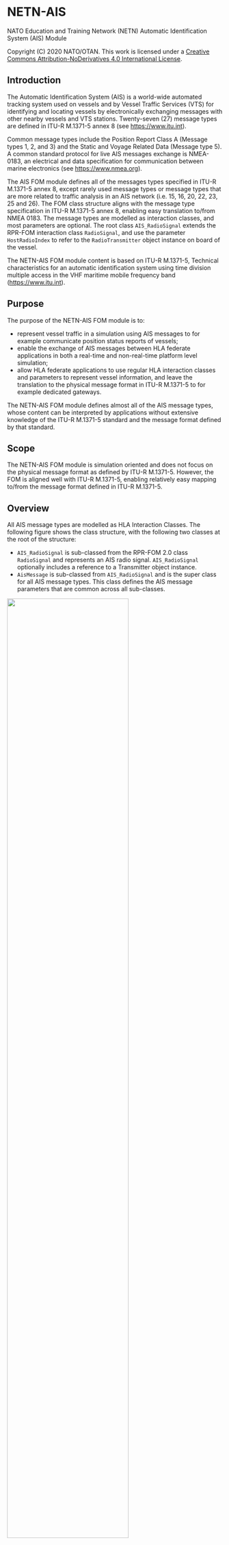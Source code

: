# NETN-AIS

NATO Education and Training Network (NETN) Automatic Identification System (AIS) Module

Copyright (C) 2020 NATO/OTAN.
This work is licensed under a [Creative Commons Attribution-NoDerivatives 4.0 International License](LICENCE.md).

## Introduction

The Automatic Identification System (AIS) is a world-wide automated tracking system used on vessels and by Vessel Traffic Services (VTS) for identifying and locating vessels by electronically exchanging messages with other nearby vessels and VTS stations. Twenty-seven (27) message types are defined in ITU-R M.1371-5 annex 8 (see https://www.itu.int). 

Common message types include the Position Report Class A (Message types 1, 2, and 3) and the Static and Voyage Related Data (Message type 5). A common standard protocol for live AIS messages exchange is NMEA-0183, an electrical and data specification for communication between marine electronics (see https://www.nmea.org).

The AIS FOM module defines all of the messages types specified in ITU-R M.1371-5 annex 8, except rarely used message types or message types that are more related to traffic analysis in an AIS network (i.e. 15, 16, 20, 22, 23, 25 and 26). The FOM class structure aligns with the message type specification in ITU-R M.1371-5 annex 8, enabling easy translation to/from NMEA 0183. The message types are modelled as interaction classes, and most parameters are optional. The root class `AIS_RadioSignal` extends the RPR-FOM interaction class `RadioSignal`, and use the parameter `HostRadioIndex` to refer to the `RadioTransmitter` object instance on board of the vessel.

The NETN-AIS FOM module content is based on ITU-R M.1371-5, Technical characteristics for an automatic identification system using time division multiple access in the VHF maritime mobile frequency band (https://www.itu.int).

## Purpose

The purpose of the NETN-AIS FOM module is to:

- represent vessel traffic in a simulation using AIS messages to for example communicate position status reports of vessels;
- enable the exchange of AIS messages between HLA federate applications in both a real-time and non-real-time platform level simulation;
- allow HLA federate applications to use regular HLA interaction classes and parameters to represent vessel information, and leave the translation to the physical message format in ITU-R M.1371-5 to for example dedicated gateways.

The NETN-AIS FOM module defines almost all of the AIS message types, whose content can be interpreted by applications without extensive knowledge of the ITU-R M.1371-5 standard and the message format defined by that standard.

## Scope

The NETN-AIS FOM module is simulation oriented and does not focus on the physical message format as defined by ITU-R M.1371-5. However, the FOM is aligned well with ITU-R M.1371-5, enabling relatively easy mapping to/from the message format defined in ITU-R M.1371-5.

## Overview

All AIS message types are modelled as HLA Interaction Classes. The following figure shows the class structure, with the following two classes at the root of the structure:

- `AIS_RadioSignal` is sub-classed from the RPR-FOM 2.0 class `RadioSignal` and represents an AIS radio signal. `AIS_RadioSignal` optionally includes a reference to a Transmitter object instance.
- `AisMessage` is sub-classed from `AIS_RadioSignal` and is the super class for all AIS message types. This class defines the AIS message parameters that are common across all sub-classes.

<img src="./images/AIS Interaction Class Tree.png" width="75%"/>

The modelled AIS message types are:

| Message type | Description |
| ------------ | ------------------------------------------------------------ |
| 1 | **Position Report Class A**. Message type for a scheduled position report; Class A shipborne mobile equipment. This message transmits information about the navigation of a ship: Longitude and latitude, time, heading, speed, ships navigation status, e.g. under power, at anchor. This message is transmitted every 2 to 10 seconds while underway, and every 3 minutes while at anchor. |
| 2 | Idem. |
| 3 | Idem. |
| 4 | **Base Station Report**. This message is to be used by fixed-location base stations to report a position and time reference periodically. |
| 5 | **Static and Voyage Related Data**. This message type is transmitted every 6 minutes and should only be used by Class A shipborne and SAR aircraft AIS stations when reporting static or voyage related data. |
| 6 | **Binary Addressed Message**. This message type is an addressed point-to-point message with an unspecified binary payload. |
| 7 | **Binary Acknowledge**. This message type is a receipt acknowledgement to the senders of a previous message of Message Type 6. Total length varies depending on the number of destination MMSIs included (1..4). |
| 8 | **Binary Broadcast Message**. This message type is a broadcast message with a binary payload. |
| 9 | **Standard SAR Aircraft Position Report**. Tracking information for search-and-rescue aircraft. |
| 10 | **UTC/Date Inquiry**. Request for UTC/Date information from an AIS base station. |
| 11 | **UTC/Date Response**. Identical to Message Type 4, with the semantics of a response to an inquiry. This message type is only transmitted from a mobile station as a result of a UTC request message (Message Type 10). |
| 12 | **Addressed Safety-Related Message**. This is a point-to-point text message. The payload is interpreted as a six-bit text. |
| 13 | **Safety-Related Acknowledgement**. This message type is a receipt acknowledgement to senders of previous messages of Message Type 12. |
| 14 | **Safety-Related Broadcast Message**. This is a broadcast text message. The payload is interpreted as a six-bit text. |
| 17 | **DGNSS Broadcast Binary Message**. This message type is used to broadcast differential corrections for GPS. The data in the payload is intended to be passed directly to GPS receivers capable of accepting such corrections. |
| 18 | **Standard Class B CS Position Report**. A less detailed report than message types 1-3 for vessels using Class B transmitters. The navigational status and rate of turn is not included in this message type. |
| 19 | **Extended Class B CS Position Report**. A slightly more detailed report than Message Type 18 for vessels using Class B transmitters. The navigational status and rate of turn is not included in this message type. The fields are as defined in the common navigation block and the Message Type 5 message. |
| 21 | **Aid-to-Navigation Report**. Identification and location message to be emitted by aids to navigation such as buoys and lighthouses. |
| 24 | **Static Data Report**. The equivalent of Message Type 5 for ships using Class B equipment. They are also used to associate an MMSI with a name on either class A or class B equipment. This message type may be in part A or part B format. According to the standard, parts A and B are expected to be broadcast in adjacent pairs. |
| 27 | **Long Range AIS Broadcast message**. This message type is primarily intended for long-range detection of AIS Class A equipped vessels (typically by satellite). This message has similar content to Messages 1, 2 and 3, but the total number of bits is compressed to allow for increased propagation delays associated with long-range detection. |

## Class parameters

Many of the class parameters in the NETN-AIS FOM module are optional. For each optional parameter, a default value is defined that can be assumed by the receiving HLA federate application if no parameter value is provided.

For example, to transmit a **Position Report Class A** message, only the following parameters are required:

| Parameter name | Semantics |
| -------------- | ------------------------------------------------------- |
| `MessageId` | Message type identifier. |
| `UserId` | The message is from the vessel identified by this MMSI. |

All other parameters are optional. However, to include a minimum amount of navigation data in the message and make the message useful, the following parameters should also be provided:

| Parameter name | Semantics |
| -------------- | ---------------------------------------------------------- |
| `Position` | OPTIONAL (Default: not available). AIS (Lat,Lon) position. |
| `UTCtime` | OPTIONAL (Default: not available). Time of the report. |

Other parameters include true heading, course, rate of turn, etc. These are all optional but can be provided when available.

Note that the AIS position in the NETN-AIS FOM module is defined as a `GeodeticLocation` datatype. This is different from ITU-R M.1371-5, where Longitude and Latitude are represented in 1/10 000 min and stored in a 28 and 27-bit field, respectively. The purpose of this FOM module is to not bother the user with the message format in ITU-R M.1371-5, but rather let the user focus on the information that is exchanged in the simulation. The physical message format is not a concern of this FOM module. However, the class and parameter structure is such that the mapping between the NETN-AIS FOM and ITU-R M.1371-5 is straightforward.

## Six-bit ASCII character string datatype

Several parameters in the FOM module are typed as six-bit character strings. For example, vessel name and callsign. The parameter data type of a six-bit character string is `HLAASCIIstring`, and the following table shows the ASCII character to be used for each six-bit character.

| six-bit | dec | char | six-bit | dec | char | six-bit | dec | char | six-bit | dec | char |
| ------ | ---- | ---- | ------ | ---- | ---- | ------ | ---- | ---- | ------ | ---- | ---- |
| 000000 | 0 | "@" | 010000 | 16 | "P" | 100000 | 32 | " " | 110000 | 48 | "0" |
| 000001 | 1 | "A" | 010001 | 17 | "Q" | 100001 | 33 | "!" | 110001 | 49 | "1" |
| 000010 | 2 | "B" | 010010 | 18 | "R" | 100010 | 34 | """ | 110010 | 50 | "2" |
| 000011 | 3 | "C" | 010011 | 19 | "S" | 100011 | 35 | "\#" | 110011 | 51 | "3" |
| 000100 | 4 | "D" | 010100 | 20 | "T" | 100100 | 36 | "$" | 110100 | 52 | "4" |
| 000101 | 5 | "E" | 010101 | 21 | "U" | 100101 | 37 | "%" | 110101 | 53 | "5" |
| 000110 | 6 | "F" | 010110 | 22 | "V" | 100110 | 38 | "&" | 110110 | 54 | "6" |
| 000111 | 7 | "G" | 010111 | 23 | "W" | 100111 | 39 | "\'" | 110111 | 55 | "7" |
| 001000 | 8 | "H" | 011000 | 24 | "X" | 101000 | 40 | "(" | 111000 | 56 | "8" |
| 001001 | 9 | "I" | 011001 | 25 | "Y" | 101001 | 41 | ")" | 111001 | 56 | "9" |
| 001010 | 10 | "J" | 011010 | 26 | "Z" | 101010 | 42 | "\*" | 111010 | 58 | ":" |
| 001011 | 11 | "K" | 011011 | 27 | "[" | 101011 | 43 | "\+" | 111011 | 59 | ";" |
| 001100 | 12 | "L" | 011100 | 28 | "\" | 101100 | 44 | "," | 111100 | 60 | "<" |
| 001101 | 13 | "M" | 011101 | 29 | "]" | 101101 | 45 | "-" | 111101 | 61 | "=" |
| 001110 | 14 | "N" | 011110 | 30 | "\^" | 101110 | 46 | "." | 111110 | 62 | ">" |
| 001111 | 15 | "O" | 011111 | 31 | "\_" | 101111 | 47 | "/" | 111111 | 63 | "?" |

## EpochTimeSecInt64 datatype

Time in AIS messages is represented as `EpochTimeSecInt64`. This value represents the number of simulation seconds since the Epoch, 1 Jan 1970.

In most messages, time is in relation to an AIS position update.

## RadioTransmitter

Optionally an AIS Radio Signal can be associated with a `RadioTransmitter` object instance. The non-optional attributes of the `RadioTransmitter` object instance may be assigned the following values:

| Attribute name | Description | Value |
| ------------------------------ | ------------------------------------------------------------ | ------------------------------------------------------------ |
| `Frequency` | Center frequency of the radio transmissions. | Channel A `161.975 MHz` (87B), or Channel B `162.025 MHz` (88B) |
| `FrequencyBandwidth` | Bandpass of the radio transmissions, specified in hertz. | `25` kHz |
| `RadioIndex` | Specifies the identification number for each radio on a given host. This value shall not change during simulation execution. | Per agreement. If the `RadioTransmitter` is the only radio for the vessel, the index `0` should be used. |
| `RadioSystemType` | Entity type of the radio transmitter: Kind, Domain, Country, Category, Subcategory, Specific, Extra. This value shall not change during simulation execution. | `7.3.0.37.0.0.0` |
| `TransmittedPower` | The average power being transmitted in units of decibel-milliwatts. | `12500` Milliwatts for class A, or `2000` Milliwatts for class B |
| `TransmitterOperationalStatus` | On/Off state of the transmitter as an enumeration. | `Off`, `OnButNotTransmitting` or `OnAndTransmitting` |
| `WorldLocation` | Location of the antenna in world coordinates. | The vessel position. |

## Entity marking and callsign

As a best practice the vessel callsign (a seven (7) six-bit character string) should be based on (a) the `Callsign` attribute of the `NETN_SurfaceVessel` class or (b) the `Marking` attribute of the `SurfaceVessel` class, depending on what class is used. The size of these attributes is, however, different, as summarized in the following table:

| Attribute | Datatype | Size |
| ------------------------------------------------------------ | -------------------- | --------- |
| `BaseEntity.PhysicalEntity.Platform.SurfaceVessel.NETN_SurfaceVessel.Callsign` | ` HLAunicodeString ` | Unlimited |
| `BaseEntity.PhysicalEntity.Platform.SurfaceVessel.Marking` | `MarkingStruct` | 11 Octets |

When defining values for entity marking or callsign, the limitation for the vessel callsign should be taken into account.
